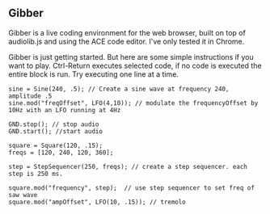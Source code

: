 ## Gibber ##

Gibber is a live coding environment for the web browser, built on top of audiolib.js and using the ACE code editor. I've only tested it in Chrome.

Gibber is just getting started. But here are some simple instructions if you want to play. Ctrl-Return executes selected code, if no code is executed the entire block is run. Try executing one line at a time.

	sine = Sine(240, .5); // Create a sine wave at frequency 240, amplitude .5
	sine.mod("freqOffset", LFO(4,10)); // modulate the frequencyOffset by 10Hz with an LFO running at 4Hz
	
	GND.stop(); // stop audio
	GND.start(); //start audio
	
	square = Square(120, .15);
	freqs = [120, 240, 120, 360];
	
	step = StepSequencer(250, freqs); // create a step sequencer. each step is 250 ms.
	
	square.mod("frequency", step);	// use step sequencer to set freq of saw wave
	square.mod("ampOffset", LFO(10, .15)); // tremolo


